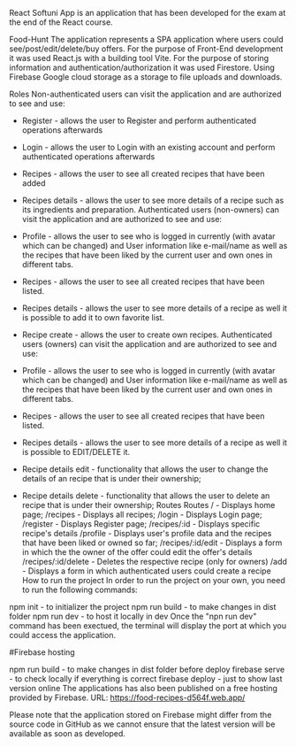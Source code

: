 React Softuni App is an application that has been developed for the exam at the end of the React course.

Food-Hunt
The application represents a SPA application where users could see/post/edit/delete/buy offers. For the purpose of Front-End development it was used React.js with a building tool Vite. For the purpose of storing information and authentication/authorization it was used Firestore. Using Firebase Google cloud storage as a storage to file uploads and downloads.

Roles
Non-authenticated users can visit the application and are authorized to see and use:

* Register - allows the user to Register and perform authenticated operations afterwards
* Login - allows the user to Login with an existing account and perform authenticated operations afterwards
* Recipes - allows the user to see all created recipes that have been added
* Recipes details - allows the user to see more details of a recipe such as its ingredients and preparation.
Authenticated users (non-owners) can visit the application and are authorized to see and use:

* Profile - allows the user to see who is logged in currently (with avatar which can be changed) and User information like e-mail/name as well as the recipes that have been liked by the current user and own ones in different tabs.
* Recipes - allows the user to see all created recipes that have been listed.
* Recipes details - allows the user to see more details of a recipe as well it is possible to add it to own favorite list.
* Recipe create - allows the user to create own recipes.
Authenticated users (owners) can visit the application and are authorized to see and use:

* Profile - allows the user to see who is logged in currently (with avatar which can be changed) and User information like e-mail/name as well as the recipes that have been liked by the current user and own ones in different tabs.
* Recipes - allows the user to see all created recipes that have been listed.
* Recipes details - allows the user to see more details of a recipe as well it is possible to EDIT/DELETE it.
* Recipe details edit - functionality that allows the user to change the details of an recipe that is under their ownership;
* Recipe details delete - functionality that allows the user to delete an recipe that is under their ownership;
Routes
Routes
/ - Displays home page;
/recipes - Displays all recipes;
/login - Displays Login page;
/register - Displays Register page;
/recipes/:id - Displays specific recipe's details
/profile - Displays user's profile data and the recipes that have been liked or owned so far;
/recipes/:id/edit - Displays a form in which the the owner of the offer could edit the offer's details
/recipes/:id/delete - Deletes the respective recipe (only for owners)
/add - Displays a form in which authenticated users could create a recipe
How to run the project
In order to run the project on your own, you need to run the following commands:

npm init - to initializer the project
npm run build - to make changes in dist folder
npm run dev - to host it locally in dev
Once the "npn run dev" command has been exectued, the terminal will display the port at which you could access the application.

#Firebase hosting

npm run build - to make changes in dist folder before deploy
firebase serve - to check locally if everything is correct
firebase deploy - just to show last version online
The applications has also been published on a free hosting provided by Firebase. URL: https://food-recipes-d564f.web.app/

Please note that the application stored on Firebase might differ from the source code in GitHub as we cannot ensure that the latest version will be available as soon as developed.
